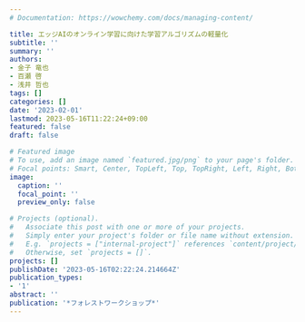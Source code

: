 ```yaml
---
# Documentation: https://wowchemy.com/docs/managing-content/

title: エッジAIのオンライン学習に向けた学習アルゴリズムの軽量化
subtitle: ''
summary: ''
authors:
- 金子 竜也
- 百瀬 啓
- 浅井 哲也
tags: []
categories: []
date: '2023-02-01'
lastmod: 2023-05-16T11:22:24+09:00
featured: false
draft: false

# Featured image
# To use, add an image named `featured.jpg/png` to your page's folder.
# Focal points: Smart, Center, TopLeft, Top, TopRight, Left, Right, BottomLeft, Bottom, BottomRight.
image:
  caption: ''
  focal_point: ''
  preview_only: false

# Projects (optional).
#   Associate this post with one or more of your projects.
#   Simply enter your project's folder or file name without extension.
#   E.g. `projects = ["internal-project"]` references `content/project/deep-learning/index.md`.
#   Otherwise, set `projects = []`.
projects: []
publishDate: '2023-05-16T02:22:24.214664Z'
publication_types:
- '1'
abstract: ''
publication: '*フォレストワークショップ*'
---
```

